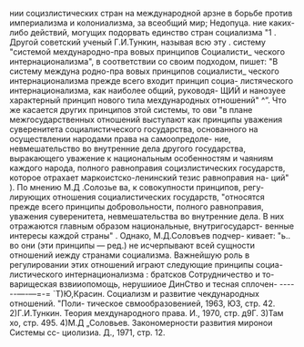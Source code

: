 нии социзлистических стран на международной арзне в борьбе
против империализма и колониализма, за всеобщий мир; Недопуца.
ние каких-либо действий, могущих подорвать единство стран
социализма "1 .
Другой советский ученый Г.И.Тункин, называя всю эту .
систему "системой мехдународно-пра вовых принципов Социалисти_
ческого интернационализма", в соответствии со своим подходом,
пишет: "В систему междуна родно-пра вовых принципов социалисти_
ческого интернационализма прежде всего входит принцип социа-
листяческого интернационализма, как наиболее общий, руководя-
ЩИЙ и нанозуее характерный принцип нового тила мехдународных
отношений" ^”. Что же касается других принципов этой системы,
то ови "в плане межгосударственных отношений выступают как
принципы уважения суверенитета социалистического государства,
основанного на осуществлении народами права на самоопредоле-
ние, невмешательство во внутренние дела другого государства,
выракающего уважение к национальным особенностям и чаяниям
каждого народа, полного равноправия социзлистических государств,
которое отрахает маркоистско-ленинский тезис равноправия на-
ций" ).
По мнению М.Д .Солозье ва, к совокупности принципов, регу-
лирующих отношения социалистических государств, "относятся
прежде всего принципы добровольности, полного равноправия,
уважения суверенитета, невмешательства во внутренние дела. В
них отражаются главным образом национальные, внутригосударст-
венные интересы каждой страны" . Однако, М.Д.Соловъев подчер-
кивает: "ь.. во они (эти принципы — ред.) не исчерпывают всей
сущности отношений иежду странами социализма. Важнейшую роль
в регулировании этих отношений играют следующие принципы социа-
листического интернационализма : братсков Сотрудничество и то-
варищеская взвииопомощь, нерушииое ДинСтво и тесная сплочен-
------—-—=-=
`Т)Ю,Красин. Социализм и развитие чекдународных отношений. "Поли-
тическое свмообразовенией, 1963, ЮЗ, стр. 42.
2)Г.И.Тункин. Теория мехдународного права. И., 1970, стр. д9Г.
3)Там хо, стр. 495.
4)М.Д „Соловьев. Закономерности развития миронои Системы сс-
циолизиа. Д., 1971, стр. 12.
